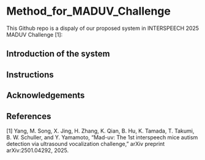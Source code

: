 # Method_for_MADUV_Challenge

This Github repo is a dispaly of our proposed system in INTERSPEECH 2025 MADUV Challenge [1]:

## Introduction of the system

## Instructions


## Acknowledgements

## References
[1] Yang, M. Song, X. Jing, H. Zhang, K. Qian, B. Hu, K. Tamada, T. Takumi, B. W. Schuller, and Y. Yamamoto, “Mad-uv: The 1st interspeech mice autism detection via ultrasound vocalization challenge,” arXiv preprint arXiv:2501.04292, 2025.
